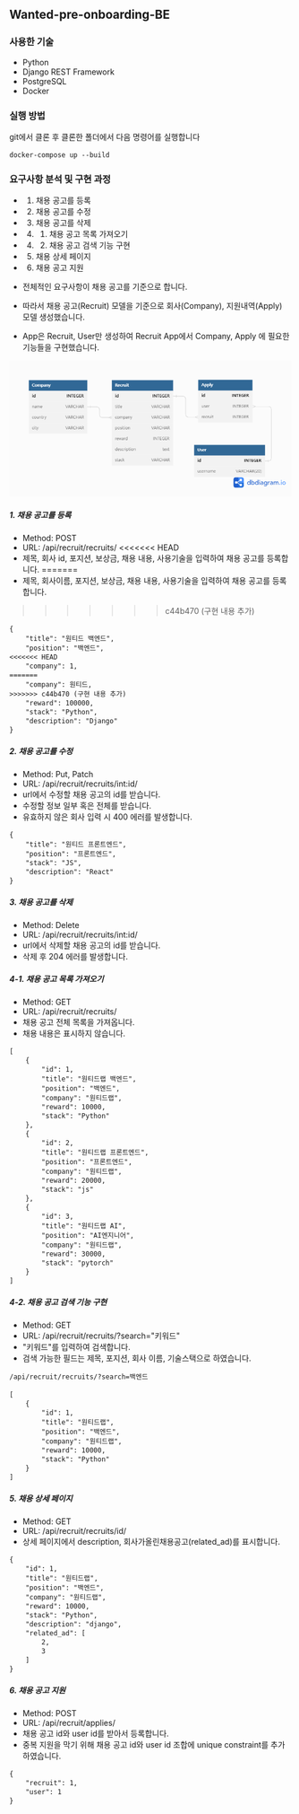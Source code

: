 ## Wanted-pre-onboarding-BE

### 사용한 기술
- Python
- Django REST Framework
- PostgreSQL
- Docker

### 실행 방법
git에서 클론 후 클론한 폴더에서 다음 명령어를 실행합니다
```
docker-compose up --build
```
### 요구사항 분석 및 구현 과정
- 1. 채용 공고를 등록
- 2. 채용 공고를 수정
- 3. 채용 공고를 삭제
- 4. 1. 채용 공고 목록 가져오기
- 4. 2. 채용 공고 검색 기능 구현
- 5. 채용 상세 페이지
- 6. 채용 공고 지원

- 전체적인 요구사항이 채용 공고를 기준으로 합니다.
- 따라서 채용 공고(Recruit) 모델을 기준으로 회사(Company), 지원내역(Apply) 모델 생성했습니다.
- App은 Recruit, User만 생성하여 Recruit App에서 Company, Apply 에 필요한 기능들을 구현했습니다.
<img src=/images/ERD.png>

##### 1. 채용 공고를 등록
- Method: POST
- URL: /api/recruit/recruits/
<<<<<<< HEAD
- 제목, 회사 id, 포지션, 보상금, 채용 내용, 사용기술을 입력하여 채용 공고를 등록합니다.
=======
- 제목, 회사이름, 포지션, 보상금, 채용 내용, 사용기술을 입력하여 채용 공고를 등록합니다.
>>>>>>> c44b470 (구현 내용 추가)
```
{
    "title": "원티드 백엔드",
    "position": "백엔드",
<<<<<<< HEAD
    "company": 1,
=======
    "company": 원티드,
>>>>>>> c44b470 (구현 내용 추가)
    "reward": 100000,
    "stack": "Python",
    "description": "Django"
}
```
##### 2. 채용 공고를 수정
- Method: Put, Patch
- URL: /api/recruit/recruits/int:id/
- url에서 수정할 채용 공고의 id를 받습니다.
- 수정할 정보 일부 혹은 전체를 받습니다.
- 유효하지 않은 회사 입력 시 400 에러를 발생합니다.
```
{
    "title": "원티드 프론트엔드",
    "position": "프론트엔드",
    "stack": "JS",
    "description": "React"
}
```
##### 3. 채용 공고를 삭제
- Method: Delete
- URL: /api/recruit/recruits/int:id/
- url에서 삭제할 채용 공고의 id를 받습니다.
- 삭제 후 204 에러를 발생합니다.

##### 4-1. 채용 공고 목록 가져오기
- Method: GET
- URL: /api/recruit/recruits/
- 채용 공고 전체 목록을 가져옵니다.
- 채용 내용은 표시하지 않습니다.
```
[
    {
        "id": 1,
        "title": "원티드랩 백엔드",
        "position": "백엔드",
        "company": "원티드랩",
        "reward": 10000,
        "stack": "Python"
    },
    {
        "id": 2,
        "title": "원티드랩 프론트엔드",
        "position": "프론트엔드",
        "company": "원티드랩",
        "reward": 20000,
        "stack": "js"
    },
    {
        "id": 3,
        "title": "원티드랩 AI",
        "position": "AI엔지니어",
        "company": "원티드랩",
        "reward": 30000,
        "stack": "pytorch"
    }
]
```
##### 4-2. 채용 공고 검색 기능 구현
- Method: GET
- URL: /api/recruit/recruits/?search="키워드"
- "키워드"를 입력하여 검색합니다.
- 검색 가능한 필드는 제목, 포지션, 회사 이름, 기술스택으로 하였습니다.
```
/api/recruit/recruits/?search=백엔드

[
    {
        "id": 1,
        "title": "원티드랩",
        "position": "백엔드",
        "company": "원티드랩",
        "reward": 10000,
        "stack": "Python"
    }
]
```

##### 5. 채용 상세 페이지
- Method: GET
- URL: /api/recruit/recruits/id/
- 상세 페이지에서 description, 회사가올린채용공고(related_ad)를 표시합니다.
```
{
    "id": 1,
    "title": "원티드랩",
    "position": "백엔드",
    "company": "원티드랩",
    "reward": 10000,
    "stack": "Python",
    "description": "django",
    "related_ad": [
        2,
        3
    ]
}

```

##### 6. 채용 공고 지원
- Method: POST
- URL: /api/recruit/applies/
- 채용 공고 id와 user id를 받아서 등록합니다.
- 중복 지원을 막기 위해 채용 공고 id와 user id 조합에 unique constraint를 추가하였습니다.

```
{
    "recruit": 1,
    "user": 1
}
```